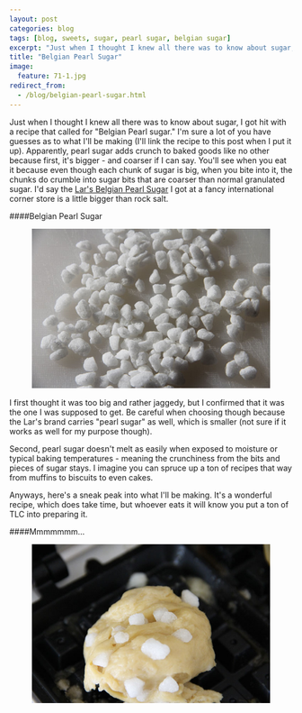 ```yaml
---
layout: post
categories: blog
tags: [blog, sweets, sugar, pearl sugar, belgian sugar]
excerpt: "Just when I thought I knew all there was to know about sugar, I got hit with a recipe that called for 'Belgian Pearl sugar.'  I'm sure a lot of you have guesses as to what I'll be making (I'll link the recipe to this post when I put it up)."
title: "Belgian Pearl Sugar"
image:
  feature: 71-1.jpg
redirect_from: 
  - /blog/belgian-pearl-sugar.html
---
```


Just when I thought I knew all there was to know about sugar, I got hit with a recipe that called for "Belgian Pearl sugar."  I'm sure a lot of you have guesses as to what I'll be making (I'll link the recipe to this post when I put it up).  Apparently, pearl sugar adds crunch to baked goods like no other because first, it's bigger - and coarser if I can say.  You'll see when you eat it because even though each chunk of sugar is big, when you bite into it, the chunks do crumble into sugar bits that are coarser than normal granulated sugar.  I'd say the [Lar's Belgian Pearl Sugar](http://www.larsown.com/) I got at a fancy international corner store is a little bigger than rock salt.

####Belgian Pearl Sugar
<figure> <img src='/images/71-2.jpg'> </figure>

I first thought it was too big and rather jaggedy, but I confirmed that it was the one I was supposed to get.  Be careful when choosing though because the Lar's brand carries "pearl sugar" as well, which is smaller (not sure if it works as well for my purpose though).

Second, pearl sugar doesn't melt as easily when exposed to moisture or typical baking temperatures - meaning the crunchiness from the bits and pieces of sugar stays.  I imagine you can spruce up a ton of recipes that way from muffins to biscuits to even cakes.

Anyways, here's a sneak peak into what I'll be making.  It's a wonderful recipe, which does take time, but whoever eats it will know you put a ton of TLC into preparing it.

####Mmmmmmm...
<figure> <img src='/images/71-3.jpg'> </figure>